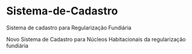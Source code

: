 # Sistema-de-Cadastro
Sistema de cadastro para Regularização Fundiária

Novo Sistema de Cadastro para Núcleos Habitacionais da regularização fundiária
